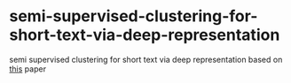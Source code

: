 # semi-supervised-clustering-for-short-text-via-deep-representation
semi supervised clustering for short text via deep representation based on [this](https://arxiv.org/abs/1602.06797) paper
